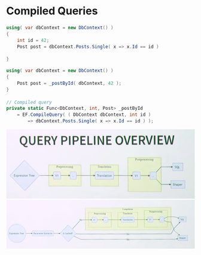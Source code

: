 # Compiled Queries


``` csharp
using( var dbContext = new DbContext() )
{
    int id = 42;
    Post post = dbContext.Posts.Single( x => x.Id == id )

}
```


``` csharp
using( var dbContext = new DbContext() )
{
    Post post = _postById( dbContext, 42 );
}

// Compiled query
private static Func<DbContext, int, Post> _postById
    = EF.CompileQuery( ( DbContext dbContext, int id )
        => dbContext.Posts.Single( x => x.Id == id ) );
```


![Alt text](./images/EfCoreQueryPipeline.png)
![Alt text](./images/EfCoreQueryPipeline2.png)
